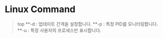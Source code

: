 Linux Command
=============

>top
**-d : 업데이트 간격을 설정합니다.
**-p : 특정 PID를 모니터링합니다.
**-u : 특정 사용자의 프로세스만 표시합니다.



